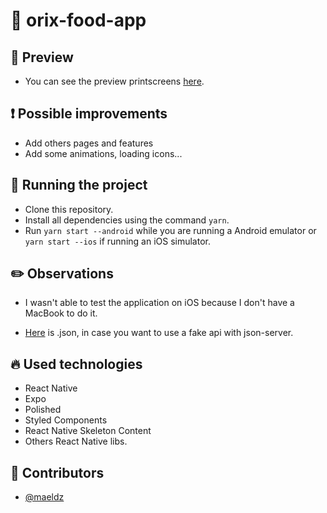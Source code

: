 # :hamburger: orix-food-app

## :iphone: Preview

- You can see the preview printscreens [here](/preview).

## :exclamation: Possible improvements

- Add others pages and features
- Add some animations, loading icons...

## :wrench: Running the project

- Clone this repository.
- Install all dependencies using the command `yarn`.
- Run `yarn start --android` while you are running a Android emulator or `yarn start --ios` if running an iOS simulator.

## :pencil2: Observations

- I wasn't able to test the application on iOS because I don't have a MacBook to do it.

- [Here](https://github.com/maeldz/orix_fakeapi) is .json, in case you want to use a fake api with json-server.

## :fire: Used technologies

- React Native
- Expo
- Polished
- Styled Components
- React Native Skeleton Content
- Others React Native libs.

## :man: Contributors

- [@maeldz](https://github.com/maeldz)
